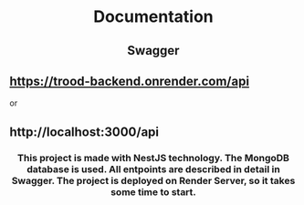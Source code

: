 <h1 align="center">Documentation</h1>

<h2 align="center">Swagger</h2>

## https://trood-backend.onrender.com/api

or

## http://localhost:3000/api


<h3 align="center">This project is made with NestJS technology. The MongoDB database is used.
All entpoints are described in detail in Swagger.
The project is deployed on Render Server, so it takes some time to start.</h3>

